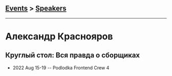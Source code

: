## [Events](../README.md) > [Speakers](../speakers.md)
---

# Александр Краснояров

## Круглый стол: Вся правда о сборщиках
- 2022 Aug 15-19 -- Podlodka Frontend Crew 4    
